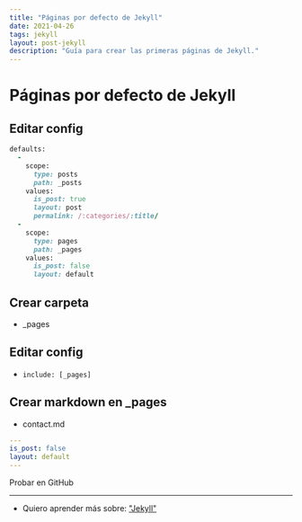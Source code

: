 ```yaml
---
title: "Páginas por defecto de Jekyll"
date: 2021-04-26
tags: jekyll
layout: post-jekyll
description: "Guía para crear las primeras páginas de Jekyll."
---
```


# Páginas por defecto de Jekyll

## Editar config

````ruby
defaults:
  -
    scope:
      type: posts
      path: _posts
    values:
      is_post: true
      layout: post
      permalink: /:categories/:title/
  -
    scope:
      type: pages
      path: _pages
    values:
      is_post: false
      layout: default
````

## Crear carpeta
- _pages

## Editar config
- `include: [_pages]`

## Crear markdown en _pages
- contact.md

````yaml
---
is_post: false
layout: default
---
````

Probar en GitHub

---

- Quiero aprender más sobre: ["Jekyll"](../00/jekyll)
